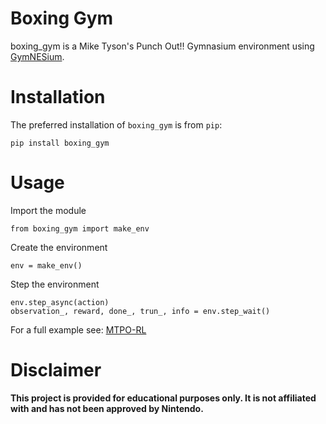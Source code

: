 # Boxing Gym

boxing_gym is a Mike Tyson's Punch Out!! Gymnasium environment using [GymNESium](https://github.com/Hal609/GymNESium).

# Installation

The preferred installation of `boxing_gym` is from `pip`:

```shell
pip install boxing_gym
```

# Usage

Import the module
```
from boxing_gym import make_env
```

Create the environment
```
env = make_env()
```

Step the environment
```
env.step_async(action)
observation_, reward, done_, trun_, info = env.step_wait()
```

For a full example see: [MTPO-RL](https://github.com/Hal609/GymNESium)

# Disclaimer

**This project is provided for educational purposes only. It is not
affiliated with and has not been approved by Nintendo.**